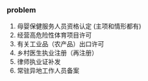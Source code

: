 ### problem

1. 母婴保健服务人员资格认定 (主项和情形都有)
2. 经营高危险性体育项目许可
3. 有关工业品（农产品）出口许可
4. 乡村医生执业注册（再注册）
5. 律师执业证补发
6. 常驻异地工作人员备案